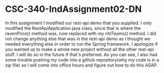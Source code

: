 # CSC-340-IndAssignment02-DN


In this assignment I modified our rest-api demo that you supplied. I only modified the RestApiApplication.java class, since that is where the ravenPrice() method was,
now replaced with my nhlTeams() method. I did not change anything else that was in the rest-api demo as I thought we needed everything else in order to run the Spring 
framework. I apologize if you wanted us to make a whole new project without all the other rest-api stuff. I will do so in the future if that's preferred. As you can 
see, I also had some trouble pushing my code into a github repository(why my code is in a zip file) so I will come into office hours and figure out how to do this ASAP.
